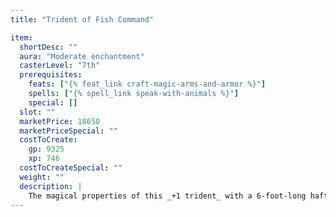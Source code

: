 ```yaml
---
title: "Trident of Fish Command"

item:
  shortDesc: ""
  aura: "Moderate enchantment"
  casterLevel: "7th"
  prerequisites:
    feats: ["{% feat_link craft-magic-arms-and-armor %}"]
    spells: ["{% spell_link speak-with-animals %}"]
    special: []
  slot: ""
  marketPrice: 18650
  marketPriceSpecial: ""
  costToCreate:
    gp: 9325
    xp: 746
  costToCreateSpecial: ""
  weight: ""
  description: |
    The magical properties of this _+1 trident_ with a 6-foot-long haft enable its wielder to {% spell_link charm-animal 'charm' %} up to 14 HD of aquatic animals (Will DC 16 negates, animals get a +5 bonus if currently under attack by the wielder or his allies), no two of which can be more than 30 feet apart. The wielder can use this effect up to three times per day. The wielder can communicate with the animals as if using a {% spell_link speak-with-animals %} spell. Animals making their saving throw are free of control, but they will not approach within 10 feet of the trident. The trident can be used up to three times per day.
---
```

